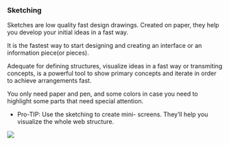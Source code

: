 ### Sketching

Sketches are low quality fast design drawings. Created on paper, they help you develop your initial ideas in a fast way. 

It is the fastest way to start designing and creating an interface or an information piece(or pieces). 

Adequate for defining structures, visualize ideas in a fast way or transmiting concepts, is a powerful tool to show primary concepts and iterate in order to achieve arrangements fast.

You only need paper and pen, and some colors in case you need to highlight some parts that need special attention. 

* Pro-TIP: Use the sketching to create mini- screens. They’ll help you visualize the whole web structure.

<img src="https://raw.githubusercontent.com/exlskills/course-ASAP-learn-ux-design/master/assets/sketching.png" />

